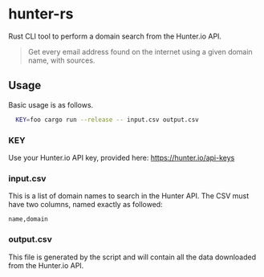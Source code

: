 # hunter-rs

Rust CLI tool to perform a domain search from the Hunter.io API.

> Get every email address found on the internet using a given
> domain name, with sources.

## Usage

Basic usage is as follows.

```bash
  KEY=foo cargo run --release -- input.csv output.csv
```

### KEY

Use your Hunter.io API key, provided here:
    https://hunter.io/api-keys

### input.csv

This is a list of domain names to search in the Hunter API. The CSV
must have two columns, named exactly as followed:

```
name,domain
```

### output.csv

This file is generated by the script and will contain all the data
downloaded from the Hunter.io API.
